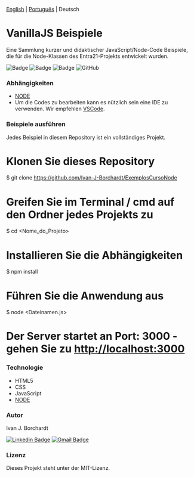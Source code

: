 [English](./README.md) | [Português](./README-pt_BR.md) | Deutsch
# VanillaJS Beispiele 
Eine Sammlung kurzer und didaktischer  JavaScript/Node-Code Beispiele, die für die Node-Klassen des Entra21-Projekts entwickelt wurden. 

![Badge](https://img.shields.io/badge/Projekt-Entra21-blue)
![Badge](https://img.shields.io/badge/Kurs-JavaScript/ReactJs-blue)
![Badge](https://img.shields.io/badge/Jahr-2020-blue)
![GitHub](https://img.shields.io/github/license/ivan-j-borchardt/ExemplosCursoVanillaJS)

### Abhängigkeiten
- [NODE](https://nodejs.org/en/download/) 
- Um die Codes zu bearbeiten kann es nützlich sein eine IDE zu verwenden. Wir empfehlen [VSCode](https://code.visualstudio.com/download).

### Beispiele ausführen

Jedes Beispiel in diesem Repository ist ein vollständiges Projekt.

# Klonen Sie dieses Repository
$ git clone <https://github.com/Ivan-J-Borchardt/ExemplosCursoNode>

# Greifen Sie im Terminal / cmd auf den Ordner jedes Projekts zu
$ cd <Nome_do_Projeto>

# Installieren Sie die Abhängigkeiten
$ npm install

# Führen Sie die Anwendung aus
$ node <Dateinamen.js>

# Der Server startet an Port: 3000 - gehen Sie zu <http://localhost:3000>


### Technologie
- HTML5
- CSS
- JavaScript 
- [NODE](https://nodejs.org/en/download/) 

### Autor
Ivan J. Borchardt

[![Linkedin Badge](https://img.shields.io/badge/-Ivan-blue?style=flat-square&logo=Linkedin&logoColor=white&link=https://www.linkedin.com/in/ivan-borchardt/)](https://www.linkedin.com/in/ivan-borchardt/) 
[![Gmail Badge](https://img.shields.io/badge/-ivan.borchardt.cobol@gmail.com-c14438?style=flat-square&logo=Gmail&logoColor=white&link=mailto:ivan.borchardt.cobol@gmail.com)](mailto:ivan.borchardt.cobol@gmail.com)

### Lizenz
Dieses Projekt steht unter der MIT-Lizenz.
